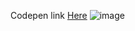 Codepen link <a href="https://codepen.io/nvite8008/pen/eYKdBRd">Here</a>
![image](https://user-images.githubusercontent.com/77773407/210868074-0677e385-17f7-48f0-8594-70faab951918.png)
